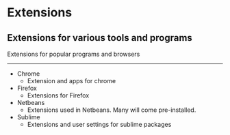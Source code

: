 # Extensions #

## Extensions for various tools and programs ##

Extensions for popular programs and browsers

--------
- Chrome
    - Extension and apps for chrome
- Firefox
    - Extensions for Firefox	
- Netbeans
    - Extensions used in Netbeans. Many will come pre-installed.
- Sublime
    - Extensions and user settings for sublime packages


